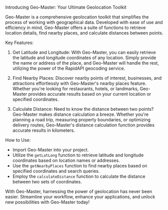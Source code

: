 Introducing Geo-Master: Your Ultimate Geolocation Toolkit

Geo-Master is a comprehensive geolocation toolkit that simplifies the process of working with geographical data. Developed with ease of use and efficiency in mind, Geo-Master offers a suite of functions to retrieve location details, find nearby places, and calculate distances between points.

Key Features:
1. Get Latitude and Longitude: With Geo-Master, you can easily retrieve the latitude and longitude coordinates of any location. Simply provide the name or address of the place, and Geo-Master will handle the rest, utilizing the power of the RapidAPI geocoding service.

2. Find Nearby Places: Discover nearby points of interest, businesses, and attractions effortlessly with Geo-Master's nearby places feature. Whether you're looking for restaurants, hotels, or landmarks, Geo-Master provides accurate results based on your current location or specified coordinates.

3. Calculate Distance: Need to know the distance between two points? Geo-Master makes distance calculation a breeze. Whether you're planning a road trip, measuring property boundaries, or optimizing delivery routes, Geo-Master's distance calculation function provides accurate results in kilometers.

How to Use:
- Import Geo-Master into your project.
- Utilize the `getLatLong` function to retrieve latitude and longitude coordinates based on location names or addresses.
- Use the `getNearbyPlaces` function to find nearby places based on specified coordinates and search queries.
- Employ the `calculateDistance` function to calculate the distance between two sets of coordinates.

With Geo-Master, harnessing the power of geolocation has never been easier. Streamline your workflow, enhance your applications, and unlock new possibilities with Geo-Master today!

